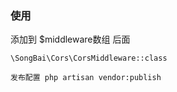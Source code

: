 ### 使用
添加到 $middleware数组 后面

    \SongBai\Cors\CorsMiddleware::class
    
    发布配置 php artisan vendor:publish